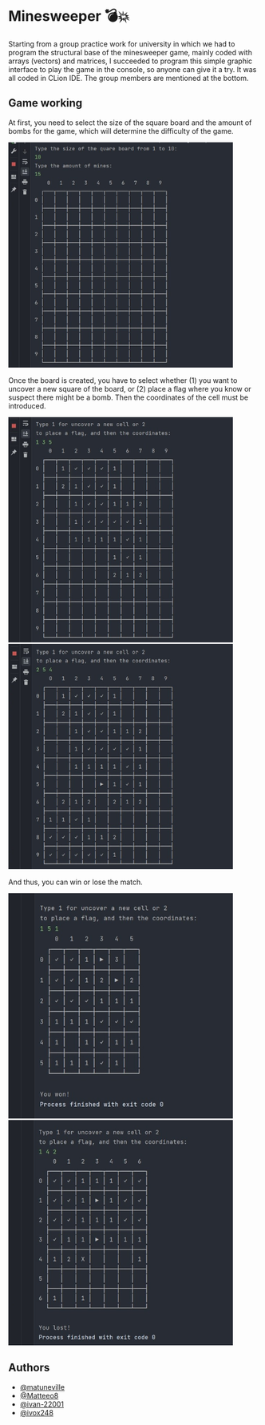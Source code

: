 # Minesweeper 💣💥  
Starting from a group practice work for university in which we had to program the structural base of the minesweeper game, mainly coded with arrays (vectors) and matrices,
I succeeded to program this simple graphic interface to play the game in the console, so anyone can give it a try. It was all coded in CLion IDE. The group members are mentioned at the bottom.

## Game working
At first, you need to select the size of the square board and the amount of bombs for the game, which will determine the difficulty of the game.  

<img src="https://github.com/matuneville/minesweeper/blob/main/gamepics/ingame1.jpg"  width="450" height="450">  

Once the board is created, you have to select whether (1) you want to uncover a new square of the board, or (2) place a flag where you know or suspect there might be a bomb. Then the coordinates of the cell must be introduced.  
  
  
<img src="https://github.com/matuneville/minesweeper/blob/main/gamepics/ingame2.jpg"  width="450" height="450"> <img src="https://github.com/matuneville/minesweeper/blob/main/gamepics/ingame3.jpg"  width="450" height="450">   
  
  
And thus, you can win or lose the match.  
  
  
<img src="https://github.com/matuneville/minesweeper/blob/main/gamepics/won1.jpg"  width="450" height="450"> <img src="https://github.com/matuneville/minesweeper/blob/main/gamepics/lost1.jpg"  width="450" height="450">   

## Authors
- [@matuneville](https://www.github.com/matuneville)
- [@Matteeo8](https://www.github.com/Matteeo8)
- [@ivan-22001](https://www.github.com/ivan-22001)
- [@ivox248](https://www.github.com/ivox248)
